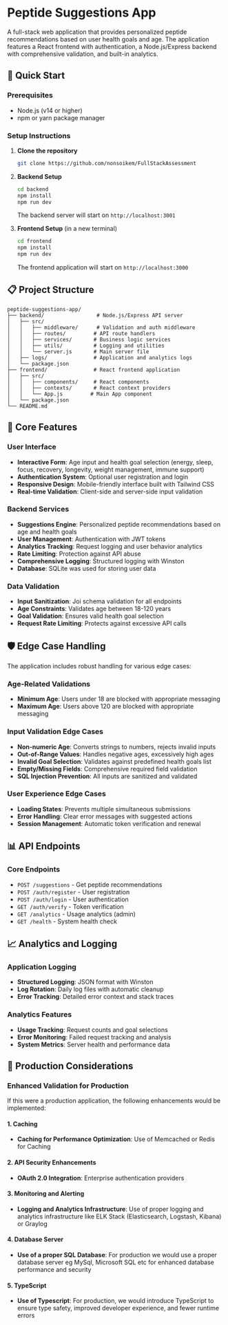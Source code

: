 # Peptide Suggestions App

A full-stack web application that provides personalized peptide recommendations based on user health goals and age. The application features a React frontend with authentication, a Node.js/Express backend with comprehensive validation, and built-in analytics.

## 🚀 Quick Start

### Prerequisites

- Node.js (v14 or higher)
- npm or yarn package manager

### Setup Instructions

1. **Clone the repository**

   ```bash
   git clone https://github.com/nonsoikem/FullStackAssessment

   ```

2. **Backend Setup**

   ```bash
   cd backend
   npm install
   npm run dev
   ```

   The backend server will start on `http://localhost:3001`

3. **Frontend Setup** (in a new terminal)

   ```bash
   cd frontend
   npm install
   npm run dev
   ```

   The frontend application will start on `http://localhost:3000`

## 📋 Project Structure

```
peptide-suggestions-app/
├── backend/                 # Node.js/Express API server
│   ├── src/
│   │   ├── middleware/      # Validation and auth middleware
│   │   ├── routes/         # API route handlers
│   │   ├── services/       # Business logic services
│   │   ├── utils/          # Logging and utilities
│   │   └── server.js       # Main server file
│   ├── logs/               # Application and analytics logs
│   └── package.json
├── frontend/               # React frontend application
│   ├── src/
│   │   ├── components/     # React components
│   │   ├── contexts/       # React context providers
│   │   └── App.js         # Main App component
│   └── package.json
└── README.md
```

## 🔧 Core Features

### User Interface

- **Interactive Form**: Age input and health goal selection (energy, sleep, focus, recovery, longevity, weight management, immune support)
- **Authentication System**: Optional user registration and login
- **Responsive Design**: Mobile-friendly interface built with Tailwind CSS
- **Real-time Validation**: Client-side and server-side input validation

### Backend Services

- **Suggestions Engine**: Personalized peptide recommendations based on age and health goals
- **User Management**: Authentication with JWT tokens
- **Analytics Tracking**: Request logging and user behavior analytics
- **Rate Limiting**: Protection against API abuse
- **Comprehensive Logging**: Structured logging with Winston
- **Database**: SQLite was used for storing user data

### Data Validation

- **Input Sanitization**: Joi schema validation for all endpoints
- **Age Constraints**: Validates age between 18-120 years
- **Goal Validation**: Ensures valid health goal selection
- **Request Rate Limiting**: Protects against excessive API calls

## 🛡️ Edge Case Handling

The application includes robust handling for various edge cases:

### Age-Related Validations

- **Minimum Age**: Users under 18 are blocked with appropriate messaging
- **Maximum Age**: Users above 120 are blocked with appropriate messaging

### Input Validation Edge Cases

- **Non-numeric Age**: Converts strings to numbers, rejects invalid inputs
- **Out-of-Range Values**: Handles negative ages, excessively high ages
- **Invalid Goal Selection**: Validates against predefined health goals list
- **Empty/Missing Fields**: Comprehensive required field validation
- **SQL Injection Prevention**: All inputs are sanitized and validated

### User Experience Edge Cases

- **Loading States**: Prevents multiple simultaneous submissions
- **Error Handling**: Clear error messages with suggested actions
- **Session Management**: Automatic token verification and renewal

## 📊 API Endpoints

### Core Endpoints

- `POST /suggestions` - Get peptide recommendations
- `POST /auth/register` - User registration
- `POST /auth/login` - User authentication
- `GET /auth/verify` - Token verification
- `GET /analytics` - Usage analytics (admin)
- `GET /health` - System health check

## 📈 Analytics and Logging

### Application Logging

- **Structured Logging**: JSON format with Winston
- **Log Rotation**: Daily log files with automatic cleanup
- **Error Tracking**: Detailed error context and stack traces

### Analytics Features

- **Usage Tracking**: Request counts and goal selections
- **Error Monitoring**: Failed request tracking and analysis
- **System Metrics**: Server health and performance data

## 🚀 Production Considerations

### Enhanced Validation for Production

If this were a production application, the following enhancements would be implemented:

#### 1. **Caching**

- **Caching for Performance Optimization**: Use of Memcached or Redis for Caching

#### 2. **API Security Enhancements**

- **OAuth 2.0 Integration**: Enterprise authentication providers

#### 3. **Monitoring and Alerting**

- **Logging and Analytics Infrastructure**: Use of proper logging and analytics infrastructure like ELK Stack (Elasticsearch, Logstash, Kibana) or Graylog

#### 4. **Database Server**

- **Use of a proper SQL Database**: For production we would use a proper database server eg MySql, Microsoft SQL etc for enhanced database performance and security

#### 5. **TypeScript**

- **Use of Typescript**: For production, we would introduce TypeScript to ensure type safety, improved developer experience, and fewer runtime errors
